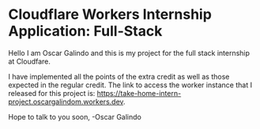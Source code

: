 # Cloudflare Workers Internship Application: Full-Stack

Hello I am Oscar Galindo and this is my project for the full stack internship at Cloudfare.

I have implemented all the points of the extra credit as well as those expected in the regular credit. The link to access the worker instance that I released for this project is: https://take-home-intern-project.oscargalindom.workers.dev.

Hope to talk to you soon,
-Oscar Galindo